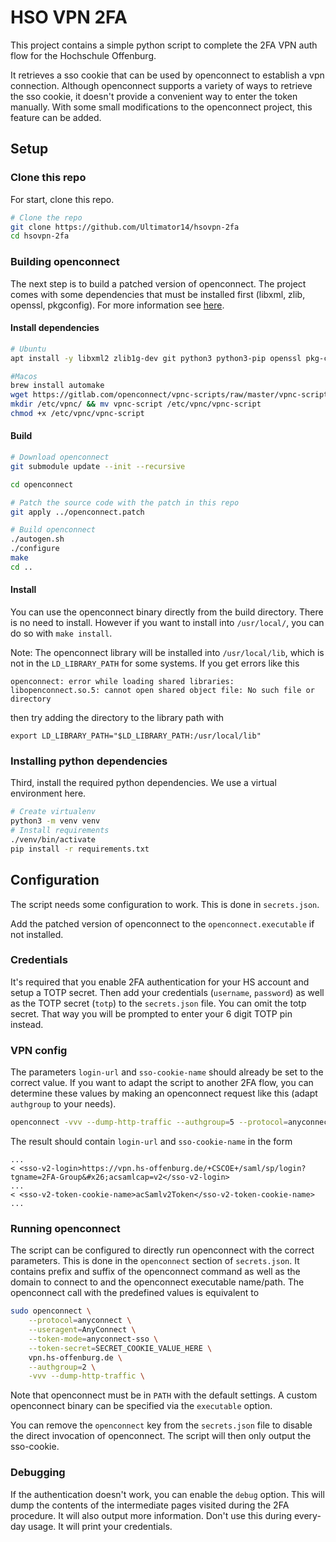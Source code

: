 # HSO VPN 2FA 

This project contains a simple python script to complete the 2FA VPN auth flow for the
Hochschule Offenburg.

It retrieves a sso cookie that can be used by openconnect to establish a vpn connection.
Although openconnect supports a variety of ways to retrieve the sso cookie, it doesn't
provide a convenient way to enter the token manually. With some small modifications to
the openconnect project, this feature can be added.

## Setup

### Clone this repo

For start, clone this repo.

```bash
# Clone the repo
git clone https://github.com/Ultimator14/hsovpn-2fa
cd hsovpn-2fa
```

### Building openconnect

The next step is to build a patched version of openconnect.
The project comes with some dependencies that must be installed first
(libxml, zlib, openssl, pkgconfig). For more information
see [here](https://www.infradead.org/openconnect/building.html).

#### Install dependencies

```bash
# Ubuntu
apt install -y libxml2 zlib1g-dev git python3 python3-pip openssl pkg-config build-essential autotools-dev automake libtool vpnc libssl-dev libxml2-dev python3.10-venv

#Macos
brew install automake
wget https://gitlab.com/openconnect/vpnc-scripts/raw/master/vpnc-script
mkdir /etc/vpnc/ && mv vpnc-script /etc/vpnc/vpnc-script
chmod +x /etc/vpnc/vpnc-script
```

#### Build

```bash
# Download openconnect
git submodule update --init --recursive

cd openconnect

# Patch the source code with the patch in this repo
git apply ../openconnect.patch

# Build openconnect
./autogen.sh
./configure
make
cd ..
```

#### Install

You can use the openconnect binary directly from the build directory. There is no need to install.
However if you want to install into `/usr/local/`, you can do so with `make install`.

Note: The openconnect library will be installed into `/usr/local/lib`, which is not in the `LD_LIBRARY_PATH` for some systems.
If you get errors like this

```
openconnect: error while loading shared libraries: libopenconnect.so.5: cannot open shared object file: No such file or directory
```

then try adding the directory to the library path with

```
export LD_LIBRARY_PATH="$LD_LIBRARY_PATH:/usr/local/lib"
```

### Installing python dependencies

Third, install the required python dependencies. We use a virtual environment here.

```bash
# Create virtualenv
python3 -m venv venv
# Install requirements
./venv/bin/activate
pip install -r requirements.txt
```

## Configuration

The script needs some configuration to work. This is done in `secrets.json`.

Add the patched version of openconnect to the `openconnect.executable` if not installed.

### Credentials

It's required that you enable 2FA authentication for your HS account and setup
a TOTP secret. Then add your credentials (`username`, `password`) as well as the TOTP
secret (`totp`) to the `secrets.json` file. You can omit the totp secret. That way
you will be prompted to enter your 6 digit TOTP pin instead.

### VPN config

The parameters `login-url` and `sso-cookie-name` should already be set to the
correct value. If you want to adapt the script to another 2FA flow, you can
determine these values by making an openconnect request like this (adapt `authgroup`
to your needs).

```bash
openconnect -vvv --dump-http-traffic --authgroup=5 --protocol=anyconnect --useragent="AnyConnect" vpn.hs-offenburg.de
```

The result should contain `login-url` and `sso-cookie-name` in the form
```
...
< <sso-v2-login>https://vpn.hs-offenburg.de/+CSCOE+/saml/sp/login?tgname=2FA-Group&#x26;acsamlcap=v2</sso-v2-login>
...
< <sso-v2-token-cookie-name>acSamlv2Token</sso-v2-token-cookie-name>
...
```

### Running openconnect

The script can be configured to directly run openconnect with the correct parameters.
This is done in the `openconnect` section of `secrets.json`. It contains prefix and
suffix of the openconnect command as well as the domain to connect to and the openconnect
executable name/path. The openconnect call with the predefined values is equivalent to

```bash
sudo openconnect \
    --protocol=anyconnect \
    --useragent=AnyConnect \
    --token-mode=anyconnect-sso \
    --token-secret=SECRET_COOKIE_VALUE_HERE \
    vpn.hs-offenburg.de \
    --authgroup=2 \
    -vvv --dump-http-traffic \
```

Note that openconnect must be in `PATH` with the default settings. A custom openconnect binary can be specified via the `executable` option.

You can remove the `openconnect` key from the `secrets.json` file to disable the direct
invocation of openconnect. The script will then only output the sso-cookie.

### Debugging

If the authentication doesn't work, you can enable the `debug` option. This will dump the
contents of the intermediate pages visited during the 2FA procedure. It will also output
more information. Don't use this during every-day usage. It will print your credentials.
